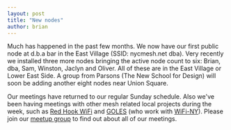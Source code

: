```yaml
---
layout: post
title: "New nodes"
author: brian
---
```


Much has happened in the past few months. We now have our first public node at d.b.a bar in the East Village (SSID: nycmesh.net dba). Very recently we installed three more nodes bringing the active node count to six: Brian, dba, Sam, Winston, Jaclyn and Oliver. All of these are in the East Village or Lower East Side. A group from Parsons (The New School for Design) will soon be adding another eight nodes near Union Square.

Our meetings have returned to our regular Sunday schedule. Also we've been having meetings with other mesh related local projects during the week, such as [Red Hook WiFi](http://rhicenter.org/redhookwifi/) and [GOLES](http://goles.org/) (who work with [WiFi-NY](https://wifiny.net/)). Please join our [meetup group](http://www.meetup.com/nycmesh/) to find out about all of our meetings.
